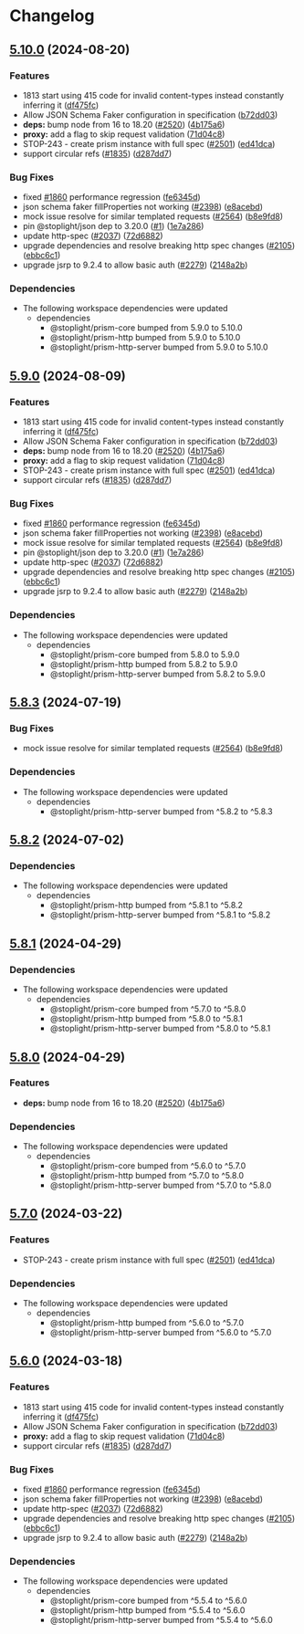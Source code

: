 # Changelog

## [5.10.0](https://github.com/stainless-api/prism/compare/v5.9.0...v5.10.0) (2024-08-20)


### Features

* 1813 start using 415 code for invalid content-types instead constantly inferring it ([df475fc](https://github.com/stainless-api/prism/commit/df475fcb67608428c143b3e6a988d95a1ef1fd3e))
* Allow JSON Schema Faker configuration in specification ([b72dd03](https://github.com/stainless-api/prism/commit/b72dd03e24bea4a7178c824eb0d83c68715f1503))
* **deps:** bump node from 16 to 18.20 ([#2520](https://github.com/stainless-api/prism/issues/2520)) ([4b175a6](https://github.com/stainless-api/prism/commit/4b175a614a7d1f184863d741c8cbec494b37b57f))
* **proxy:** add a flag to skip request validation ([71d04c8](https://github.com/stainless-api/prism/commit/71d04c8e19fef64f1354a17e51cf48a0d8b4bee7))
* STOP-243 - create prism instance with full spec ([#2501](https://github.com/stainless-api/prism/issues/2501)) ([ed41dca](https://github.com/stainless-api/prism/commit/ed41dca89e5ad673f1a0d813b403a44de7e367b2))
* support circular refs ([#1835](https://github.com/stainless-api/prism/issues/1835)) ([d287dd7](https://github.com/stainless-api/prism/commit/d287dd700c2597c0b20214c8340680dd42e20085))


### Bug Fixes

* fixed [#1860](https://github.com/stainless-api/prism/issues/1860) performance regression ([fe6345d](https://github.com/stainless-api/prism/commit/fe6345dc8a78dc0a0a30774c0175422c9cc93139))
* json schema faker fillProperties not working ([#2398](https://github.com/stainless-api/prism/issues/2398)) ([e8acebd](https://github.com/stainless-api/prism/commit/e8acebd430dfe3cfc9db7bda3228256153346488))
* mock issue resolve for similar templated requests ([#2564](https://github.com/stainless-api/prism/issues/2564)) ([b8e9fd8](https://github.com/stainless-api/prism/commit/b8e9fd815f0f612664b36704e4200d5473875fbe))
* pin @stoplight/json dep to 3.20.0 ([#1](https://github.com/stainless-api/prism/issues/1)) ([1e7a286](https://github.com/stainless-api/prism/commit/1e7a286ca284aad9d12e0f5784c8e564a23c3e32))
* update http-spec ([#2037](https://github.com/stainless-api/prism/issues/2037)) ([72d6882](https://github.com/stainless-api/prism/commit/72d6882bc39a673e65b1fc10ff88d3581b838dca))
* upgrade dependencies and resolve breaking http spec changes ([#2105](https://github.com/stainless-api/prism/issues/2105)) ([ebbc6c1](https://github.com/stainless-api/prism/commit/ebbc6c1546aced8db0f492dd80651d2459c9bae0))
* upgrade jsrp to 9.2.4 to allow basic auth ([#2279](https://github.com/stainless-api/prism/issues/2279)) ([2148a2b](https://github.com/stainless-api/prism/commit/2148a2bc9c43d2897900ffe5838d7bc76fd8a3d1))


### Dependencies

* The following workspace dependencies were updated
  * dependencies
    * @stoplight/prism-core bumped from 5.9.0 to 5.10.0
    * @stoplight/prism-http bumped from 5.9.0 to 5.10.0
    * @stoplight/prism-http-server bumped from 5.9.0 to 5.10.0

## [5.9.0](https://github.com/stainless-api/prism/compare/v5.8.3...v5.9.0) (2024-08-09)


### Features

* 1813 start using 415 code for invalid content-types instead constantly inferring it ([df475fc](https://github.com/stainless-api/prism/commit/df475fcb67608428c143b3e6a988d95a1ef1fd3e))
* Allow JSON Schema Faker configuration in specification ([b72dd03](https://github.com/stainless-api/prism/commit/b72dd03e24bea4a7178c824eb0d83c68715f1503))
* **deps:** bump node from 16 to 18.20 ([#2520](https://github.com/stainless-api/prism/issues/2520)) ([4b175a6](https://github.com/stainless-api/prism/commit/4b175a614a7d1f184863d741c8cbec494b37b57f))
* **proxy:** add a flag to skip request validation ([71d04c8](https://github.com/stainless-api/prism/commit/71d04c8e19fef64f1354a17e51cf48a0d8b4bee7))
* STOP-243 - create prism instance with full spec ([#2501](https://github.com/stainless-api/prism/issues/2501)) ([ed41dca](https://github.com/stainless-api/prism/commit/ed41dca89e5ad673f1a0d813b403a44de7e367b2))
* support circular refs ([#1835](https://github.com/stainless-api/prism/issues/1835)) ([d287dd7](https://github.com/stainless-api/prism/commit/d287dd700c2597c0b20214c8340680dd42e20085))


### Bug Fixes

* fixed [#1860](https://github.com/stainless-api/prism/issues/1860) performance regression ([fe6345d](https://github.com/stainless-api/prism/commit/fe6345dc8a78dc0a0a30774c0175422c9cc93139))
* json schema faker fillProperties not working ([#2398](https://github.com/stainless-api/prism/issues/2398)) ([e8acebd](https://github.com/stainless-api/prism/commit/e8acebd430dfe3cfc9db7bda3228256153346488))
* mock issue resolve for similar templated requests ([#2564](https://github.com/stainless-api/prism/issues/2564)) ([b8e9fd8](https://github.com/stainless-api/prism/commit/b8e9fd815f0f612664b36704e4200d5473875fbe))
* pin @stoplight/json dep to 3.20.0 ([#1](https://github.com/stainless-api/prism/issues/1)) ([1e7a286](https://github.com/stainless-api/prism/commit/1e7a286ca284aad9d12e0f5784c8e564a23c3e32))
* update http-spec ([#2037](https://github.com/stainless-api/prism/issues/2037)) ([72d6882](https://github.com/stainless-api/prism/commit/72d6882bc39a673e65b1fc10ff88d3581b838dca))
* upgrade dependencies and resolve breaking http spec changes ([#2105](https://github.com/stainless-api/prism/issues/2105)) ([ebbc6c1](https://github.com/stainless-api/prism/commit/ebbc6c1546aced8db0f492dd80651d2459c9bae0))
* upgrade jsrp to 9.2.4 to allow basic auth ([#2279](https://github.com/stainless-api/prism/issues/2279)) ([2148a2b](https://github.com/stainless-api/prism/commit/2148a2bc9c43d2897900ffe5838d7bc76fd8a3d1))


### Dependencies

* The following workspace dependencies were updated
  * dependencies
    * @stoplight/prism-core bumped from 5.8.0 to 5.9.0
    * @stoplight/prism-http bumped from 5.8.2 to 5.9.0
    * @stoplight/prism-http-server bumped from 5.8.2 to 5.9.0

## [5.8.3](https://github.com/stoplightio/prism/compare/v5.8.2...v5.8.3) (2024-07-19)


### Bug Fixes

* mock issue resolve for similar templated requests ([#2564](https://github.com/stoplightio/prism/issues/2564)) ([b8e9fd8](https://github.com/stoplightio/prism/commit/b8e9fd815f0f612664b36704e4200d5473875fbe))


### Dependencies

* The following workspace dependencies were updated
  * dependencies
    * @stoplight/prism-http-server bumped from ^5.8.2 to ^5.8.3

## [5.8.2](https://github.com/stoplightio/prism/compare/v5.8.1...v5.8.2) (2024-07-02)


### Dependencies

* The following workspace dependencies were updated
  * dependencies
    * @stoplight/prism-http bumped from ^5.8.1 to ^5.8.2
    * @stoplight/prism-http-server bumped from ^5.8.1 to ^5.8.2

## [5.8.1](https://github.com/stoplightio/prism/compare/v5.8.0...v5.8.1) (2024-04-29)


### Dependencies

* The following workspace dependencies were updated
  * dependencies
    * @stoplight/prism-core bumped from ^5.7.0 to ^5.8.0
    * @stoplight/prism-http bumped from ^5.8.0 to ^5.8.1
    * @stoplight/prism-http-server bumped from ^5.8.0 to ^5.8.1

## [5.8.0](https://github.com/stoplightio/prism/compare/v5.7.0...v5.8.0) (2024-04-29)


### Features

* **deps:** bump node from 16 to 18.20 ([#2520](https://github.com/stoplightio/prism/issues/2520)) ([4b175a6](https://github.com/stoplightio/prism/commit/4b175a614a7d1f184863d741c8cbec494b37b57f))


### Dependencies

* The following workspace dependencies were updated
  * dependencies
    * @stoplight/prism-core bumped from ^5.6.0 to ^5.7.0
    * @stoplight/prism-http bumped from ^5.7.0 to ^5.8.0
    * @stoplight/prism-http-server bumped from ^5.7.0 to ^5.8.0

## [5.7.0](https://github.com/stoplightio/prism/compare/v5.6.0...v5.7.0) (2024-03-22)


### Features

* STOP-243 - create prism instance with full spec ([#2501](https://github.com/stoplightio/prism/issues/2501)) ([ed41dca](https://github.com/stoplightio/prism/commit/ed41dca89e5ad673f1a0d813b403a44de7e367b2))


### Dependencies

* The following workspace dependencies were updated
  * dependencies
    * @stoplight/prism-http bumped from ^5.6.0 to ^5.7.0
    * @stoplight/prism-http-server bumped from ^5.6.0 to ^5.7.0

## [5.6.0](https://github.com/stoplightio/prism/compare/v5.5.4...v5.6.0) (2024-03-18)


### Features

* 1813 start using 415 code for invalid content-types instead constantly inferring it ([df475fc](https://github.com/stoplightio/prism/commit/df475fcb67608428c143b3e6a988d95a1ef1fd3e))
* Allow JSON Schema Faker configuration in specification ([b72dd03](https://github.com/stoplightio/prism/commit/b72dd03e24bea4a7178c824eb0d83c68715f1503))
* **proxy:** add a flag to skip request validation ([71d04c8](https://github.com/stoplightio/prism/commit/71d04c8e19fef64f1354a17e51cf48a0d8b4bee7))
* support circular refs ([#1835](https://github.com/stoplightio/prism/issues/1835)) ([d287dd7](https://github.com/stoplightio/prism/commit/d287dd700c2597c0b20214c8340680dd42e20085))


### Bug Fixes

* fixed [#1860](https://github.com/stoplightio/prism/issues/1860) performance regression ([fe6345d](https://github.com/stoplightio/prism/commit/fe6345dc8a78dc0a0a30774c0175422c9cc93139))
* json schema faker fillProperties not working ([#2398](https://github.com/stoplightio/prism/issues/2398)) ([e8acebd](https://github.com/stoplightio/prism/commit/e8acebd430dfe3cfc9db7bda3228256153346488))
* update http-spec ([#2037](https://github.com/stoplightio/prism/issues/2037)) ([72d6882](https://github.com/stoplightio/prism/commit/72d6882bc39a673e65b1fc10ff88d3581b838dca))
* upgrade dependencies and resolve breaking http spec changes ([#2105](https://github.com/stoplightio/prism/issues/2105)) ([ebbc6c1](https://github.com/stoplightio/prism/commit/ebbc6c1546aced8db0f492dd80651d2459c9bae0))
* upgrade jsrp to 9.2.4 to allow basic auth ([#2279](https://github.com/stoplightio/prism/issues/2279)) ([2148a2b](https://github.com/stoplightio/prism/commit/2148a2bc9c43d2897900ffe5838d7bc76fd8a3d1))


### Dependencies

* The following workspace dependencies were updated
  * dependencies
    * @stoplight/prism-core bumped from ^5.5.4 to ^5.6.0
    * @stoplight/prism-http bumped from ^5.5.4 to ^5.6.0
    * @stoplight/prism-http-server bumped from ^5.5.4 to ^5.6.0
